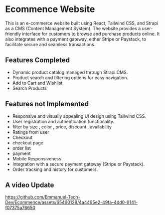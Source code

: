 # Ecommence Website
This is an e-commerce website built using React, Tailwind CSS, and Strapi as a CMS (Content Management System). The website provides a user-friendly interface for customers to browse and purchase products online. It also integrates with a payment gateway, either Stripe or Paystack, to facilitate secure and seamless transactions.

## Features Completed

- Dynamic product catalog managed through Strapi CMS.
- Product search and filtering options for easy navigation.
- Add to Cart and Wishlist
- Search Products

## Features not Implemented

- Responsive and visually appealing UI design using Tailwind CSS.
- User registration and authentication functionality.
- filter by size , color , price, discount , availability 
- Ratings from user 
- Checkout
- checkout page
- order list
- payment
- Mobile Responsiveness
- Integration with a secure payment gateway (Stripe or Paystack).
- Order tracking and history for customers.


## A video Update 

https://github.com/Emmanuel-Tech-Dev/Ecommence/assets/65460128/4a4495e2-49fa-4dd0-9141-f07375a76650



